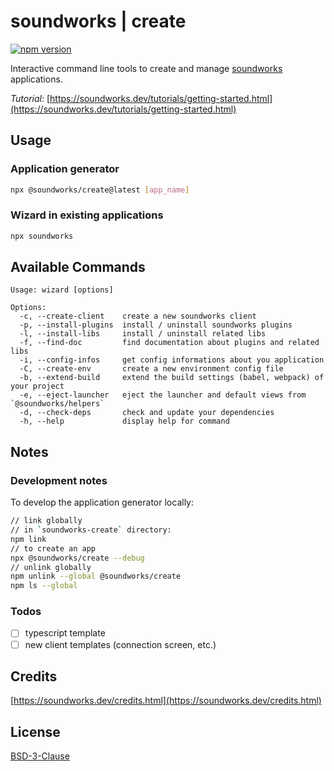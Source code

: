 # soundworks | create

[![npm version](https://badge.fury.io/js/@soundworks%2Fcreate.svg)](https://badge.fury.io/js/@soundworks%2Fcreate)

Interactive command line tools to create and manage [soundworks](https://soundworks.dev) applications.

_Tutorial_: [https://soundworks.dev/tutorials/getting-started.html](https://soundworks.dev/tutorials/getting-started.html)

## Usage

### Application generator

```sh
npx @soundworks/create@latest [app_name]
```

### Wizard in existing applications

```sh
npx soundworks
```

## Available Commands

```
Usage: wizard [options]

Options:
  -c, --create-client    create a new soundworks client
  -p, --install-plugins  install / uninstall soundworks plugins
  -l, --install-libs     install / uninstall related libs
  -f, --find-doc         find documentation about plugins and related libs
  -i, --config-infos     get config informations about you application
  -C, --create-env       create a new environment config file
  -b, --extend-build     extend the build settings (babel, webpack) of your project
  -e, --eject-launcher   eject the launcher and default views from `@soundworks/helpers`
  -d, --check-deps       check and update your dependencies
  -h, --help             display help for command
```

## Notes

### Development notes

To develop the application generator locally:

```sh
// link globally
// in `soundworks-create` directory:
npm link
// to create an app
npx @soundworks/create --debug
// unlink globally
npm unlink --global @soundworks/create
npm ls --global
```

### Todos

- [ ] typescript template
- [ ] new client templates (connection screen, etc.)

## Credits

[https://soundworks.dev/credits.html](https://soundworks.dev/credits.html)

## License

[BSD-3-Clause](./LICENSE)
